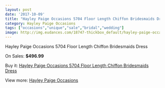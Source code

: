```yaml
---
layout: post
date: '2017-10-09'
title: "Hayley Paige Occasions 5704 Floor Length Chiffon Bridesmaids Dress"
category: Hayley Paige Occasions
tags: ["occasions","unique","sale","bridal","wedding"]
image: http://img.eudances.com/18747-thickbox_default/hayley-paige-occasions-5704-floor-length-chiffon-bridesmaids-dress.jpg
---
```

Hayley Paige Occasions 5704 Floor Length Chiffon Bridesmaids Dress

On Sales: **$496.99**
<a href="https://www.eudances.com/en/hayley-paige-occasions/5573-hayley-paige-occasions-5704-floor-length-chiffon-bridesmaids-dress.html"><amp-img layout="responsive" width="600" height="600" src="//img.eudances.com/18747-thickbox_default/hayley-paige-occasions-5704-floor-length-chiffon-bridesmaids-dress.jpg" alt="Hayley Paige Occasions 5704 Floor Length Chiffon Bridesmaids Dress 0" /></a>
<a href="https://www.eudances.com/en/hayley-paige-occasions/5573-hayley-paige-occasions-5704-floor-length-chiffon-bridesmaids-dress.html"><amp-img layout="responsive" width="600" height="600" src="//img.eudances.com/18751-thickbox_default/hayley-paige-occasions-5704-floor-length-chiffon-bridesmaids-dress.jpg" alt="Hayley Paige Occasions 5704 Floor Length Chiffon Bridesmaids Dress 1" /></a>
<a href="https://www.eudances.com/en/hayley-paige-occasions/5573-hayley-paige-occasions-5704-floor-length-chiffon-bridesmaids-dress.html"><amp-img layout="responsive" width="600" height="600" src="//img.eudances.com/18750-thickbox_default/hayley-paige-occasions-5704-floor-length-chiffon-bridesmaids-dress.jpg" alt="Hayley Paige Occasions 5704 Floor Length Chiffon Bridesmaids Dress 2" /></a>
<a href="https://www.eudances.com/en/hayley-paige-occasions/5573-hayley-paige-occasions-5704-floor-length-chiffon-bridesmaids-dress.html"><amp-img layout="responsive" width="600" height="600" src="//img.eudances.com/18749-thickbox_default/hayley-paige-occasions-5704-floor-length-chiffon-bridesmaids-dress.jpg" alt="Hayley Paige Occasions 5704 Floor Length Chiffon Bridesmaids Dress 3" /></a>
<a href="https://www.eudances.com/en/hayley-paige-occasions/5573-hayley-paige-occasions-5704-floor-length-chiffon-bridesmaids-dress.html"><amp-img layout="responsive" width="600" height="600" src="//img.eudances.com/18748-thickbox_default/hayley-paige-occasions-5704-floor-length-chiffon-bridesmaids-dress.jpg" alt="Hayley Paige Occasions 5704 Floor Length Chiffon Bridesmaids Dress 4" /></a>

Buy it: [Hayley Paige Occasions 5704 Floor Length Chiffon Bridesmaids Dress](https://www.eudances.com/en/hayley-paige-occasions/5573-hayley-paige-occasions-5704-floor-length-chiffon-bridesmaids-dress.html "Hayley Paige Occasions 5704 Floor Length Chiffon Bridesmaids Dress")

View more: [Hayley Paige Occasions](https://www.eudances.com/en/99-hayley-paige-occasions "Hayley Paige Occasions")
